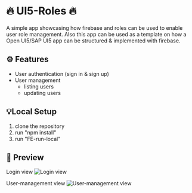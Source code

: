# 🔥 UI5-Roles 🔥
A simple app showcasing how firebase and roles can be used to enable user role management.
Also this app can be used as a template on how a Open UI5/SAP UI5 app can be structured & implemented with firebase. 



## ⚙️ Features
- User authentication (sign in & sign up)
- User management
  - listing users
  - updating users



## 💡Local Setup
1. clone the repository
2. run "npm install"
3. run "FE-run-local"



## 📃 Preview

Login view
![Login view](https://i.imgur.com/wZ0BbtS.png)

User-management view
![User-management view](https://i.imgur.com/AD0VsUM.png)
